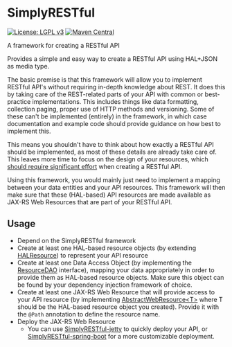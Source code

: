 # SimplyRESTful
[![License: LGPL v3](https://img.shields.io/badge/License-LGPL%20v3-blue.svg?style=plastic)](https://www.gnu.org/licenses/lgpl-3.0)
[![Maven Central](https://maven-badges.herokuapp.com/maven-central/com.github.arucard21.simplyrestful/simplyrestful/badge.svg?style=plastic)](https://maven-badges.herokuapp.com/maven-central/com.github.arucard21.simplyrestful/simplyrestful)

A framework for creating a RESTful API

Provides a simple and easy way to create a RESTful API using HAL+JSON as media type.

The basic premise is that this framework will allow you to implement RESTful API's without requiring in-depth knowledge about REST. It does this by taking care of the REST-related parts of your API with common or best-practice implementations. This includes things like data formatting, collection paging, proper use of HTTP methods and versioning. Some of these can't be implemented (entirely) in the framework, in which case documentation and example code should provide guidance on how best to implement this.

This means you shouldn't have to think about how exactly a RESTful API should be implemented, as most of these details are already take care of. This leaves more time to focus on the design of your resources, which [should require significant effort](http://roy.gbiv.com/untangled/2008/rest-apis-must-be-hypertext-driven) when creating a RESTful API.

Using this framework, you would mainly just need to implement a mapping between your data entities and your API resources. This framework will then make sure that these (HAL-based) API resources are made available as JAX-RS Web Resources that are part of your RESTful API.

## Usage
* Depend on the SimplyRESTful framework
* Create at least one HAL-based resource objects (by extending [HALResource](/src/main/java/simplyrestful/api/framework/core/hal/HALResource.java)) to represent your API resource
* Create at least one Data Access Object (by implementing the [ResourceDAO](/src/main/java/simplyrestful/api/framework/core/ResourceDAO.java) interface), mapping your data appropriately in order to provide them as HAL-based resource objects. Make sure this object can be found by your dependency injection framework of choice.
* Create at least one JAX-RS Web Resource that will provide access to your API resource (by implementing [AbstractWebResource\<T\>](/src/main/java/simplyrestful/api/framework/core/AbstractWebResource.java) where T should be the HAL-based resource object you created). Provide it with the `@Path` annotation to define the resource name.
* Deploy the JAX-RS Web Resource
    * You can use [SimplyRESTful-jetty](https://github.com/arucard21/SimplyRESTful-jetty) to quickly deploy your API, or [SimplyRESTful-spring-boot](https://github.com/arucard21/SimplyRESTful-spring-boot) for a more customizable deployment.
